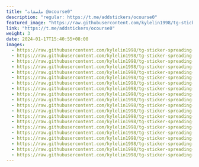 ```yaml
---
title: "ملصقات @ocourse0"
description: "regular: https://t.me/addstickers/ocourse0"
featured_image: "https://raw.githubusercontent.com/kylelin1998/tg-sticker-spreading-worldwide-images/main/img/9207bc4d-06c9-42f9-9c4e-0635fb245941.jpg"
link: "https://t.me/addstickers/ocourse0"
weight: 3
date: 2024-01-17T15:40:55+08:00
images:
  - https://raw.githubusercontent.com/kylelin1998/tg-sticker-spreading-worldwide-images/main/img/9207bc4d-06c9-42f9-9c4e-0635fb245941.jpg
  - https://raw.githubusercontent.com/kylelin1998/tg-sticker-spreading-worldwide-images/main/img/0c744c6c-2f64-467f-9ebe-e323a4d096a2.jpg
  - https://raw.githubusercontent.com/kylelin1998/tg-sticker-spreading-worldwide-images/main/img/f242edf2-8d23-49ee-8209-3cc0d8248e72.jpg
  - https://raw.githubusercontent.com/kylelin1998/tg-sticker-spreading-worldwide-images/main/img/c920de04-a4af-48d7-8f56-708b8694db0b.jpg
  - https://raw.githubusercontent.com/kylelin1998/tg-sticker-spreading-worldwide-images/main/img/e5dcbeb9-decf-4dce-a2a1-44ddb2c11b98.jpg
  - https://raw.githubusercontent.com/kylelin1998/tg-sticker-spreading-worldwide-images/main/img/e340cfe3-c047-478d-9206-a78c81e2f962.jpg
  - https://raw.githubusercontent.com/kylelin1998/tg-sticker-spreading-worldwide-images/main/img/e57a5772-c868-4abc-b704-e71cb0f0a6ac.jpg
  - https://raw.githubusercontent.com/kylelin1998/tg-sticker-spreading-worldwide-images/main/img/ce3d96fd-5512-4a4e-80ee-bdd9410ef7d7.jpg
  - https://raw.githubusercontent.com/kylelin1998/tg-sticker-spreading-worldwide-images/main/img/ca5e5950-6a19-4089-a488-eefed3c28da0.jpg
  - https://raw.githubusercontent.com/kylelin1998/tg-sticker-spreading-worldwide-images/main/img/2d62d86a-fec6-4375-b1c8-4fca27c6faad.jpg
  - https://raw.githubusercontent.com/kylelin1998/tg-sticker-spreading-worldwide-images/main/img/b9c9feb1-859e-4128-b6df-8e83aaf7772a.jpg
  - https://raw.githubusercontent.com/kylelin1998/tg-sticker-spreading-worldwide-images/main/img/bf47138a-0865-4e96-82c2-aedeaff0fcbb.jpg
  - https://raw.githubusercontent.com/kylelin1998/tg-sticker-spreading-worldwide-images/main/img/9781880c-9f6e-41a1-9d70-734c6bfa9ae4.jpg
  - https://raw.githubusercontent.com/kylelin1998/tg-sticker-spreading-worldwide-images/main/img/55c64aad-5d68-42e9-893f-f93b9dc09ecb.jpg
  - https://raw.githubusercontent.com/kylelin1998/tg-sticker-spreading-worldwide-images/main/img/9ff2f7d2-e94c-46e7-ae75-afd03039cf02.jpg
  - https://raw.githubusercontent.com/kylelin1998/tg-sticker-spreading-worldwide-images/main/img/cd0a78f3-eac5-43ad-a561-75a05cbe5ad2.jpg
  - https://raw.githubusercontent.com/kylelin1998/tg-sticker-spreading-worldwide-images/main/img/7b696783-e926-4d84-92e3-0805f4f01544.jpg
  - https://raw.githubusercontent.com/kylelin1998/tg-sticker-spreading-worldwide-images/main/img/a6363b8f-4db8-4d5f-98e6-af0a058107c4.jpg
  - https://raw.githubusercontent.com/kylelin1998/tg-sticker-spreading-worldwide-images/main/img/0f7d1220-5c7a-4348-92e6-74fbebc20b17.jpg
  - https://raw.githubusercontent.com/kylelin1998/tg-sticker-spreading-worldwide-images/main/img/bab2dc64-8599-4fb9-b3d0-f29969bf3c68.jpg
---
```

